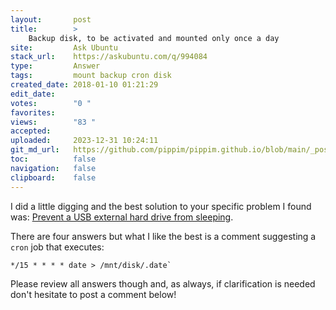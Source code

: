```yaml
---
layout:       post
title:        >
    Backup disk, to be activated and mounted only once a day
site:         Ask Ubuntu
stack_url:    https://askubuntu.com/q/994084
type:         Answer
tags:         mount backup cron disk
created_date: 2018-01-10 01:21:29
edit_date:    
votes:        "0 "
favorites:    
views:        "83 "
accepted:     
uploaded:     2023-12-31 10:24:11
git_md_url:   https://github.com/pippim/pippim.github.io/blob/main/_posts/2018/2018-01-10-Backup-disk_-to-be-activated-and-mounted-only-once-a-day.md
toc:          false
navigation:   false
clipboard:    false
---
```


I did a little digging and the best solution to your specific problem I found was: [Prevent a USB external hard drive from sleeping][1].

There are four answers but what I like the best is a comment suggesting a `cron` job that executes:

``` 
*/15 * * * * date > /mnt/disk/.date`
```

Please review all answers though and, as always, if clarification is needed don't hesitate to post a comment below!

  [1]: https://unix.stackexchange.com/questions/5211/prevent-a-usb-external-hard-drive-from-sleeping
